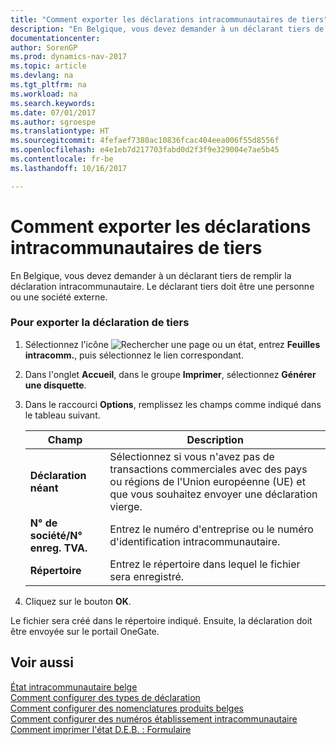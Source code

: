 ```yaml
---
title: "Comment exporter les déclarations intracommunautaires de tiers"
description: "En Belgique, vous devez demander à un déclarant tiers de remplir la déclaration intracommunautaire. Le déclarant tiers doit être une personne ou une société externe."
documentationcenter: 
author: SorenGP
ms.prod: dynamics-nav-2017
ms.topic: article
ms.devlang: na
ms.tgt_pltfrm: na
ms.workload: na
ms.search.keywords: 
ms.date: 07/01/2017
ms.author: sgroespe
ms.translationtype: HT
ms.sourcegitcommit: 4fefaef7380ac10836fcac404eea006f55d8556f
ms.openlocfilehash: e4e1eb7d217703fabd0d2f3f9e329004e7ae5b45
ms.contentlocale: fr-be
ms.lasthandoff: 10/16/2017

---
```

# <a name="how-to-export-intrastat-third-party-declararations"></a>Comment exporter les déclarations intracommunautaires de tiers
En Belgique, vous devez demander à un déclarant tiers de remplir la déclaration intracommunautaire. Le déclarant tiers doit être une personne ou une société externe.  
  
### <a name="to-export-the-third-party-declaration"></a>Pour exporter la déclaration de tiers  
  
1.  Sélectionnez l'icône ![Rechercher une page ou un état](media/ui-search/search_small.png "icône Rechercher une page ou un état"), entrez **Feuilles intracomm.**, puis sélectionnez le lien correspondant.  
  
2.  Dans l'onglet **Accueil**, dans le groupe **Imprimer**, sélectionnez **Générer une disquette**.  
  
3.  Dans le raccourci **Options**, remplissez les champs comme indiqué dans le tableau suivant.  
  
    |Champ|Description|  
    |---------------------------------|---------------------------------------|  
    |**Déclaration néant**|Sélectionnez si vous n'avez pas de transactions commerciales avec des pays ou régions de l'Union européenne (UE) et que vous souhaitez envoyer une déclaration vierge.|  
    |**N° de société/N° enreg. TVA.**|Entrez le numéro d'entreprise ou le numéro d'identification intracommunautaire.|  
    |**Répertoire**|Entrez le répertoire dans lequel le fichier sera enregistré.|  
  
4.  Cliquez sur le bouton **OK**.  
  
 Le fichier sera créé dans le répertoire indiqué. Ensuite, la déclaration doit être envoyée sur le portail OneGate.  
  
## <a name="see-also"></a>Voir aussi  
 [État intracommunautaire belge](belgian-intrastat-reporting.md)   
 [Comment configurer des types de déclaration](how-to-set-up-declaration-types.md)   
 [Comment configurer des nomenclatures produits belges](how-to-set-up-belgian-tariff-numbers.md)   
 [Comment configurer des numéros établissement intracommunautaire](how-to-set-up-intrastat-establishment-numbers.md)   
 [Comment imprimer l'état D.E.B. : Formulaire](how-to-print-the-intrastat-form-report.md)
